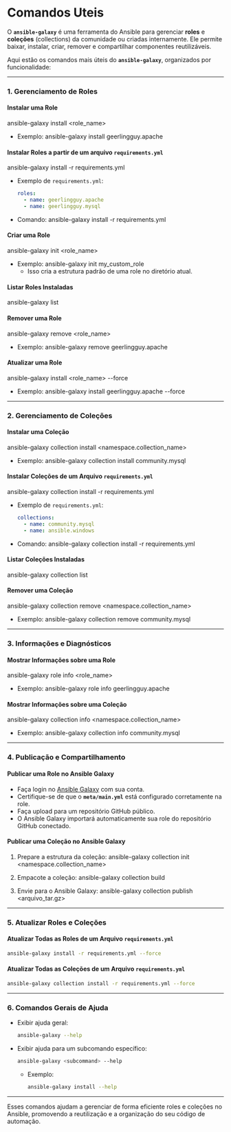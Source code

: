 # Comandos Uteis

O **`ansible-galaxy`** é uma ferramenta do Ansible para gerenciar **roles** e **coleções** (collections) da comunidade ou criadas internamente. Ele permite baixar, instalar, criar, remover e compartilhar componentes reutilizáveis.

Aqui estão os comandos mais úteis do **`ansible-galaxy`**, organizados por funcionalidade:

---

### **1. Gerenciamento de Roles**

#### **Instalar uma Role**
ansible-galaxy install <role_name>

- Exemplo:
  ansible-galaxy install geerlingguy.apache

#### **Instalar Roles a partir de um arquivo `requirements.yml`**
ansible-galaxy install -r requirements.yml
- Exemplo de `requirements.yml`:
  ```yaml
  roles:
    - name: geerlingguy.apache
    - name: geerlingguy.mysql
  ```
- Comando:
  ansible-galaxy install -r requirements.yml

#### **Criar uma Role**
ansible-galaxy init <role_name>

- Exemplo:
  ansible-galaxy init my_custom_role
  - Isso cria a estrutura padrão de uma role no diretório atual.

#### **Listar Roles Instaladas**
ansible-galaxy list

#### **Remover uma Role**
ansible-galaxy remove <role_name>
- Exemplo:
  ansible-galaxy remove geerlingguy.apache

#### **Atualizar uma Role**
ansible-galaxy install <role_name> --force
- Exemplo:
  ansible-galaxy install geerlingguy.apache --force

---

### **2. Gerenciamento de Coleções**

#### **Instalar uma Coleção**
ansible-galaxy collection install <namespace.collection_name>
- Exemplo:
  ansible-galaxy collection install community.mysql

#### **Instalar Coleções de um Arquivo `requirements.yml`**
ansible-galaxy collection install -r requirements.yml
- Exemplo de `requirements.yml`:
  ```yaml
  collections:
    - name: community.mysql
    - name: ansible.windows
- Comando:
  ansible-galaxy collection install -r requirements.yml

#### **Listar Coleções Instaladas**
ansible-galaxy collection list

#### **Remover uma Coleção**
ansible-galaxy collection remove <namespace.collection_name>
- Exemplo:
  ansible-galaxy collection remove community.mysql

---

### **3. Informações e Diagnósticos**

#### **Mostrar Informações sobre uma Role**
ansible-galaxy role info <role_name>
- Exemplo:
  ansible-galaxy role info geerlingguy.apache

#### **Mostrar Informações sobre uma Coleção**
ansible-galaxy collection info <namespace.collection_name>
- Exemplo:
  ansible-galaxy collection info community.mysql

---

### **4. Publicação e Compartilhamento**

#### **Publicar uma Role no Ansible Galaxy**
- Faça login no [Ansible Galaxy](https://galaxy.ansible.com) com sua conta.
- Certifique-se de que o **`meta/main.yml`** está configurado corretamente na role.
- Faça upload para um repositório GitHub público.
- O Ansible Galaxy importará automaticamente sua role do repositório GitHub conectado.

#### **Publicar uma Coleção no Ansible Galaxy**
1. Prepare a estrutura da coleção:
   ansible-galaxy collection init <namespace.collection_name>

2. Empacote a coleção:
   ansible-galaxy collection build

3. Envie para o Ansible Galaxy:
   ansible-galaxy collection publish <arquivo_tar.gz>

---

### **5. Atualizar Roles e Coleções**

#### **Atualizar Todas as Roles de um Arquivo `requirements.yml`**
```bash
ansible-galaxy install -r requirements.yml --force
```

#### **Atualizar Todas as Coleções de um Arquivo `requirements.yml`**
```bash
ansible-galaxy collection install -r requirements.yml --force
```

---

### **6. Comandos Gerais de Ajuda**

- Exibir ajuda geral:
  ```bash
  ansible-galaxy --help
  ```

- Exibir ajuda para um subcomando específico:
  ```bash
  ansible-galaxy <subcommand> --help
  ```
  - Exemplo:
    ```bash
    ansible-galaxy install --help
    ```

---

Esses comandos ajudam a gerenciar de forma eficiente roles e coleções no Ansible, promovendo a reutilização e a organização do seu código de automação.